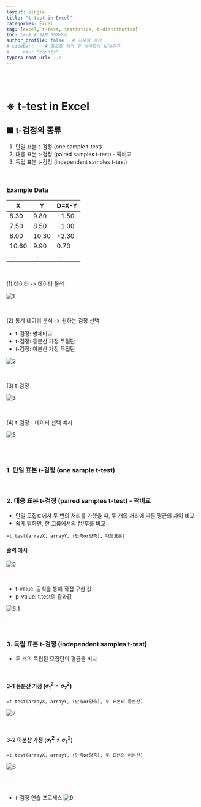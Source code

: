 ```yaml
---
layout: single
title: "t-test in Excel"
categories: Excel
tag: [excel, t-test, statistics, t-distribution]
toc: true # 목차 보여주기
author_profile: false   # 프로필 제거
# sidebar:    # 프로필 제거 후 사이드바 보여주기
#     nav: "counts"
typora-root-url: ../
---
```

<br><br>

# ※ t-test in Excel
## ■ t-검정의 종류
1. 단일 표본 t-검정 (one sample t-test)
2. 대응 표본 t-검정 (paired samples t-test) - 짝비교
3. 독립 표본 t-검정 (independent samples t-test)

<br>

### Example Data

| **X**  | **Y**  | **D=X-Y** |
|--------|--------|-----------|
| 8.30   | 9.80   | -1.50     |
| 7.50   | 8.50   | -1.00     |
| 8.00   | 10.30  | -2.30     |
| 10.60  | 9.90   | 0.70      |
| …      | …      | …         |

<br>

(1) 데이터 -> 데이터 분석

![1]({{site.url}}/images/2024-03-20-excel-tTest/1_1.JPG)

<br>

(2) 통계 데이터 분석 -> 원하는 검정 선택
- t-검정: 쌍체비교
- t-검정: 등분산 가정 두집단
- t-검정: 이분산 가정 두집단

![2]({{site.url}}/images/2024-03-20-excel-tTest/2.JPG)

<br>

(3) t-검정

![3]({{site.url}}/images/2024-03-20-excel-tTest/3.JPG)

<br>

(4) t-검정 - 데이터 선택 예시

![5]({{site.url}}/images/2024-03-20-excel-tTest/5.JPG)

<br>
<br>

### 1. 단일 표본 t-검정 (one sample t-test)

<br>

### 2. 대응 표본 t-검정 (paired samples t-test) - 짝비교
- 단일 모집ㄷ에서 두 번의 처리를 가했을 때, 두 개의 처리에 따른 평균의 차이 비교
- 쉽게 말하면, 한 그룹에서의 전/후를 비교

```excel
=t.test(arrayX, arrayY, (단측or양측), 대응표본)
```

#### 출력 예시

![6]({{site.url}}/images/2024-03-20-excel-tTest/6.JPG)

<br>

- t-value: 공식을 통해 직접 구한 값
- p-value: t.test의 결과값

![6_1]({{site.url}}/images/2024-03-20-excel-tTest/6_1.JPG)

<br>
<br>

### 3. 독립 표본 t-검정 (independent samples t-test)
- 두 개의 독립된 모집단의 평균을 비교

<br>

#### 3-1 등분산 가정 ($\sigma_{1}^{2} = \sigma_{2}^{2}$)

```excel
=t.test(arrayX, arrayY, (단측or양측), 두 표본의 등분산)
```

![7]({{site.url}}/images/2024-03-20-excel-tTest/7.JPG)

<br>

#### 3-2 이분산 가정 ($\sigma_{1}^{2} \ne \sigma_{2}^{2}$)

```excel
=t.test(arrayX, arrayY, (단측or양측), 두 표본의 이분산)
```
![8]({{site.url}}/images/2024-03-20-excel-tTest/8.JPG)

<br>
<br>

- t-검정 연습 프로세스
![9]({{site.url}}/images/2024-03-20-excel-tTest/9.JPG)
